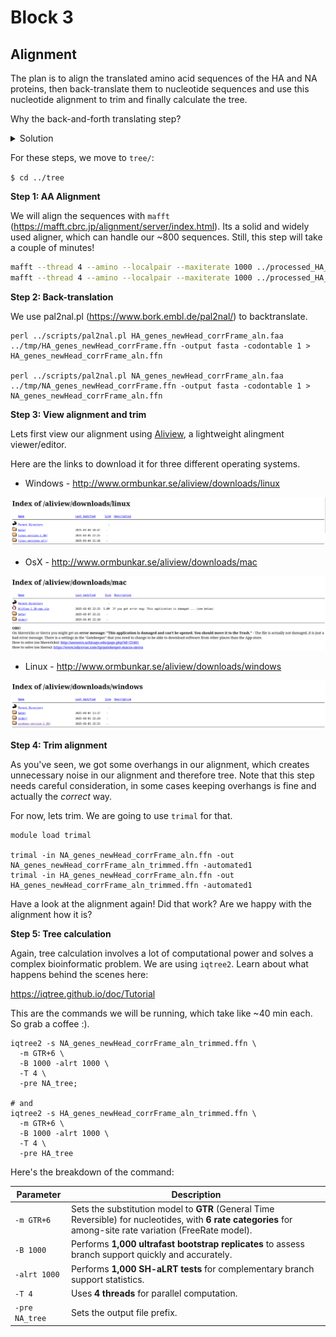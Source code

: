 # Block 3

## Alignment

The plan is to align the translated amino acid sequences of the HA and NA proteins, then back-translate them to nucleotide sequences and use this nucleotide alignment to trim and finally calculate the tree. 

Why the back-and-forth translating step?
<details>
  <summary>
    Solution
  </summary>
There are 2 main reasons for this:
  
a) AA sequences are more conserved. Due to the degeneracy of the genetic code (multiple codons can code for the same amino acid), the nucleotide sequence of a gene evolves much faster than its corresponding amino acid sequence. The third position in a codon (the "wobble base") can often change without affecting the protein at all. Therefore, IN SOME CASES, aligning the nucleotide sequence can give a more detailed picture of the true evolutionary history. However...

b) Since the fundamental unit of a protein is the **codon** (a triplet of nucleotides), keeping the frame is essential for aligning. Hence, if we would align 2 nucleotide sequences right away, the aligner might introduce gaps and therefore shift one of the sequences, completely removing the codon information.

By going back and forth like the way we do this, we avoid b) while having the nice advantages of a).
  
</details>

For these steps, we move to `tree/`:

`$ cd ../tree`

**Step 1: AA Alignment**

We will align the sequences with `mafft` (https://mafft.cbrc.jp/alignment/server/index.html). Its a solid and widely used aligner, which can handle our ~800 sequences. Still, this step will take a couple of minutes!

```bash
mafft --thread 4 --amino --localpair --maxiterate 1000 ../processed_HA_NA/HA_genes_newHead_corrFrame.faa > HA_genes_newHead_corrFrame_aln.faa;
mafft --thread 4 --amino --localpair --maxiterate 1000 ../processed_HA_NA/NA_genes_newHead_corrFrame.faa > NA_genes_newHead_corrFrame_aln.faa;
```

**Step 2: Back-translation**

We use pal2nal.pl (https://www.bork.embl.de/pal2nal/) to backtranslate. 

```
perl ../scripts/pal2nal.pl HA_genes_newHead_corrFrame_aln.faa ../tmp/HA_genes_newHead_corrFrame.ffn -output fasta -codontable 1 > HA_genes_newHead_corrFrame_aln.ffn

perl ../scripts/pal2nal.pl NA_genes_newHead_corrFrame_aln.faa ../tmp/NA_genes_newHead_corrFrame.ffn -output fasta -codontable 1 > NA_genes_newHead_corrFrame_aln.ffn

```

**Step 3: View alignment and trim**

Lets first view our alignment using [Aliview](https://github.com/AliView/AliView), a lightweight alingment viewer/editor.

Here are the links to download it for three different operating systems.

- Windows - http://www.ormbunkar.se/aliview/downloads/linux

![](./images/Aliview_download_linux.png)

- OsX - http://www.ormbunkar.se/aliview/downloads/mac

![](./images/Aliview_download_mac.png)

- Linux - http://www.ormbunkar.se/aliview/downloads/windows

![](./images/Aliview_download_windows.png)



**Step 4: Trim alignment**

As you've seen, we got some overhangs in our alignment, which creates unnecessary noise in our alignment and therefore tree. Note that this step needs careful consideration, in some cases keeping overhangs is fine and actually the _correct_ way. 

For now, lets trim. We are going to use `trimal` for that. 

```
module load trimal

trimal -in NA_genes_newHead_corrFrame_aln.ffn -out NA_genes_newHead_corrFrame_aln_trimmed.ffn -automated1
trimal -in HA_genes_newHead_corrFrame_aln.ffn -out HA_genes_newHead_corrFrame_aln_trimmed.ffn -automated1
```

Have a look at the alignment again! Did that work? Are we happy with the alignment how it is?



**Step 5: Tree calculation**

Again, tree calculation involves a lot of computational power and solves a complex bioinformatic problem. We are using `iqtree2`. Learn about what happens behind the scenes here:

https://iqtree.github.io/doc/Tutorial

This are the commands we will be running, which take like ~40 min each. So grab a coffee :). 

```
iqtree2 -s NA_genes_newHead_corrFrame_aln_trimmed.ffn \
  -m GTR+6 \
  -B 1000 -alrt 1000 \
  -T 4 \
  -pre NA_tree;

# and
iqtree2 -s HA_genes_newHead_corrFrame_aln_trimmed.ffn \
  -m GTR+6 \
  -B 1000 -alrt 1000 \
  -T 4 \
  -pre HA_tree

```

Here's the breakdown of the command:

| Parameter | Description |
|-----------|-------------|
| `-m GTR+6` | Sets the substitution model to **GTR** (General Time Reversible) for nucleotides, with **6 rate categories** for among-site rate variation (FreeRate model). |
| `-B 1000` | Performs **1,000 ultrafast bootstrap replicates** to assess branch support quickly and accurately. |
| `-alrt 1000` | Performs **1,000 SH-aLRT tests** for complementary branch support statistics. |
| `-T 4` | Uses **4 threads** for parallel computation. |
| `-pre NA_tree` | Sets the output file prefix. |







